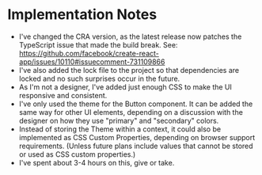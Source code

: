 # Implementation Notes

- I've changed the CRA version, as the latest release now patches the TypeScript
  issue that made the build break.
  See: https://github.com/facebook/create-react-app/issues/10110#issuecomment-731109866
- I've also added the lock file to the project so that dependencies are locked
  and no such surprises occur in the future.
- As I'm not a designer, I've added just enough CSS to make the UI responsive
  and consistent.
- I've only used the theme for the Button component. It can be added the same
  way for other UI elements, depending on a discussion with the designer on how
  they use "primary" and "secondary" colors.
- Instead of storing the Theme within a context, it could also be implemented as
  CSS Custom Properties, depending on browser support requirements. (Unless
  future plans include values that cannot be stored or used as CSS custom
  properties.)
- I've spent about 3-4 hours on this, give or take.
